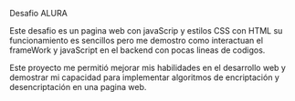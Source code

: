 
Desafio ALURA

Este desafio es un pagina web con javaScrip y estilos CSS con HTML
su funcionamiento es sencillos pero me demostro como interactuan el
frameWork y javaScript en el backend con pocas lineas de codigos.

Este proyecto me permitió mejorar mis habilidades en el desarrollo web y demostrar mi capacidad para implementar algoritmos de encriptación y desencriptación en una pagina web.
